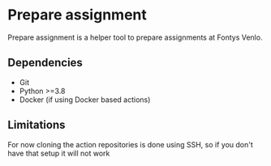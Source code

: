# Prepare assignment

Prepare assignment is a helper tool to prepare assignments at Fontys Venlo.

## Dependencies

- Git
- Python >=3.8
- Docker (if using Docker based actions)

## Limitations

For now cloning the action repositories is done using SSH, 
so if you don't have that setup it will not work